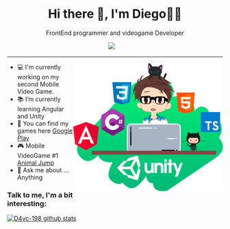 <h1 align='center'> Hi there 👋, I'm Diego👨‍💻 </h1>

<p align='center'>
  FrontEnd programmer and videogame Developer</b> 
</p>
<p align='center'>
  <a href="mailto:contactodiegoavc@gmail.com?subject=Hola%20Diego"><img src="https://img.shields.io/badge/gmail-%23D14836.svg?&style=for-the-badge&logo=gmail&logoColor=white" /></a>&nbsp;&nbsp;&nbsp;&nbsp;

</p>
<hr>

<!-- <p align='center'>
  <a href="#"><img src="https://visitor-badge.glitch.me/badge?page_id=D4vc-198&style=for-the-badge&logo=appveyor"></a>
</p>
 -->
<!--- <img align="right" alt="GIF" src="https://github.com/D4vc-198/D4vc-198/blob/main/Github_White.png?raw=true" width="900" height="450" /> -->
<img align="right" src="https://github.com/D4vc-198/D4vc-198/blob/main/Github_Image_DValdez.png" width="350" height="300"/>

- :computer: I'm currently working on my second Mobile Video Game.
- :books: I’m currently learning Angular and Unity
- :link: You can find my games here [Google Play]
- :video_game: Mobile VideoGame #1 [Animal Jump]
- 💬 Ask me about ... Anything


### Talk to me, I'm a bit interesting:

[![D4vc-198 github stats](https://github-readme-stats.vercel.app/api?username=D4vc-198&include_all_commits=true&count_private=true&show_icons=true&line_height=20&title_color=FFFFFF&icon_color=FFFFFF&text_color=FFFFFF&bg_color=0D1117)](https://github.com/anuraghazra/github-readme-stats)

<!--
**D4vc-198/D4vc-198** is a ✨ _special_ ✨ repository because its `README.md` (this file) appears on your GitHub profile.

Here are some ideas to get you started:

- 🔭 I’m currently working on ...
- 🌱 I’m currently learning ...
- 👯 I’m looking to collaborate on ...
- 🤔 I’m looking for help with ...
- 💬 Ask me about ...
- 📫 How to reach me: ...
- 😄 Pronouns: ...
- ⚡ Fun fact: ...
-->

[Google Play]: https://play.google.com/store/apps/developer?id=Diego+A.+Valdez
[Animal Jump]: https://play.google.com/store/apps/details?id=com.DiegoAValdez.AnimalJump&hl=es_MX&gl=US
